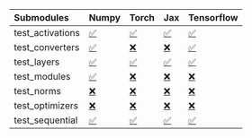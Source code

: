 | Submodules       | Numpy                                                                                                                           | Torch                                                                                                                           | Jax                                                                                                                             | Tensorflow                                                                                                                      |
|:-----------------|:--------------------------------------------------------------------------------------------------------------------------------|:--------------------------------------------------------------------------------------------------------------------------------|:--------------------------------------------------------------------------------------------------------------------------------|:--------------------------------------------------------------------------------------------------------------------------------|
| test_activations | <a href="https://github.com/unifyai/ivy/runs/8091644671?check_suite_focus=true" rel="noopener noreferrer" target="_blank">✅</a> | <a href="https://github.com/unifyai/ivy/runs/8091645718?check_suite_focus=true" rel="noopener noreferrer" target="_blank">✅</a> | <a href="https://github.com/unifyai/ivy/runs/8091646850?check_suite_focus=true" rel="noopener noreferrer" target="_blank">✅</a> | <a href="https://github.com/unifyai/ivy/runs/8091648061?check_suite_focus=true" rel="noopener noreferrer" target="_blank">✅</a> |
| test_converters  | <a href="https://github.com/unifyai/ivy/runs/8091644825?check_suite_focus=true" rel="noopener noreferrer" target="_blank">✅</a> | <a href="https://github.com/unifyai/ivy/runs/8091645839?check_suite_focus=true" rel="noopener noreferrer" target="_blank">❌</a> | <a href="https://github.com/unifyai/ivy/runs/8091647067?check_suite_focus=true" rel="noopener noreferrer" target="_blank">❌</a> | <a href="https://github.com/unifyai/ivy/runs/8091648204?check_suite_focus=true" rel="noopener noreferrer" target="_blank">✅</a> |
| test_layers      | <a href="https://github.com/unifyai/ivy/runs/8091644964?check_suite_focus=true" rel="noopener noreferrer" target="_blank">✅</a> | <a href="https://github.com/unifyai/ivy/runs/8091646000?check_suite_focus=true" rel="noopener noreferrer" target="_blank">✅</a> | <a href="https://github.com/unifyai/ivy/runs/8091647220?check_suite_focus=true" rel="noopener noreferrer" target="_blank">✅</a> | <a href="https://github.com/unifyai/ivy/runs/8091648344?check_suite_focus=true" rel="noopener noreferrer" target="_blank">✅</a> |
| test_modules     | <a href="https://github.com/unifyai/ivy/runs/8091645096?check_suite_focus=true" rel="noopener noreferrer" target="_blank">✅</a> | <a href="https://github.com/unifyai/ivy/runs/8091646182?check_suite_focus=true" rel="noopener noreferrer" target="_blank">❌</a> | <a href="https://github.com/unifyai/ivy/runs/8091647388?check_suite_focus=true" rel="noopener noreferrer" target="_blank">❌</a> | <a href="https://github.com/unifyai/ivy/runs/8091648503?check_suite_focus=true" rel="noopener noreferrer" target="_blank">❌</a> |
| test_norms       | <a href="https://github.com/unifyai/ivy/runs/8091645251?check_suite_focus=true" rel="noopener noreferrer" target="_blank">❌</a> | <a href="https://github.com/unifyai/ivy/runs/8091646373?check_suite_focus=true" rel="noopener noreferrer" target="_blank">❌</a> | <a href="https://github.com/unifyai/ivy/runs/8091647559?check_suite_focus=true" rel="noopener noreferrer" target="_blank">❌</a> | <a href="https://github.com/unifyai/ivy/runs/8091648665?check_suite_focus=true" rel="noopener noreferrer" target="_blank">❌</a> |
| test_optimizers  | <a href="https://github.com/unifyai/ivy/runs/8091645417?check_suite_focus=true" rel="noopener noreferrer" target="_blank">❌</a> | <a href="https://github.com/unifyai/ivy/runs/8091646528?check_suite_focus=true" rel="noopener noreferrer" target="_blank">❌</a> | <a href="https://github.com/unifyai/ivy/runs/8091647738?check_suite_focus=true" rel="noopener noreferrer" target="_blank">❌</a> | <a href="https://github.com/unifyai/ivy/runs/8091648794?check_suite_focus=true" rel="noopener noreferrer" target="_blank">❌</a> |
| test_sequential  | <a href="https://github.com/unifyai/ivy/runs/8091645583?check_suite_focus=true" rel="noopener noreferrer" target="_blank">✅</a> | <a href="https://github.com/unifyai/ivy/runs/8091646705?check_suite_focus=true" rel="noopener noreferrer" target="_blank">✅</a> | <a href="https://github.com/unifyai/ivy/runs/8091647908?check_suite_focus=true" rel="noopener noreferrer" target="_blank">✅</a> | <a href="https://github.com/unifyai/ivy/runs/8091648929?check_suite_focus=true" rel="noopener noreferrer" target="_blank">✅</a> |